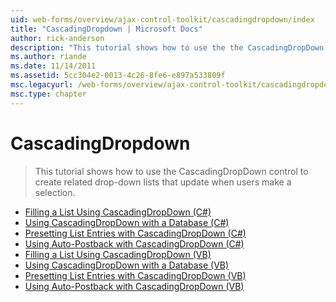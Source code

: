 ```yaml
---
uid: web-forms/overview/ajax-control-toolkit/cascadingdropdown/index
title: "CascadingDropdown | Microsoft Docs"
author: rick-anderson
description: "This tutorial shows how to use the the CascadingDropDown control to create related drop-down lists that update when users make a selection."
ms.author: riande
ms.date: 11/14/2011
ms.assetid: 5cc304e2-0013-4c26-8fe6-e897a533809f
msc.legacyurl: /web-forms/overview/ajax-control-toolkit/cascadingdropdown
msc.type: chapter
---
```

CascadingDropdown
====================
> This tutorial shows how to use the CascadingDropDown control to create related drop-down lists that update when users make a selection.


- [Filling a List Using CascadingDropDown (C#)](filling-a-list-using-cascadingdropdown-cs.md)
- [Using CascadingDropDown with a Database (C#)](using-cascadingdropdown-with-a-database-cs.md)
- [Presetting List Entries with CascadingDropDown (C#)](presetting-list-entries-with-cascadingdropdown-cs.md)
- [Using Auto-Postback with CascadingDropDown (C#)](using-auto-postback-with-cascadingdropdown-cs.md)
- [Filling a List Using CascadingDropDown (VB)](filling-a-list-using-cascadingdropdown-vb.md)
- [Using CascadingDropDown with a Database (VB)](using-cascadingdropdown-with-a-database-vb.md)
- [Presetting List Entries with CascadingDropDown (VB)](presetting-list-entries-with-cascadingdropdown-vb.md)
- [Using Auto-Postback with CascadingDropDown (VB)](using-auto-postback-with-cascadingdropdown-vb.md)
